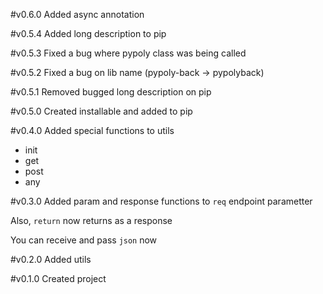 #v0.6.0
Added async annotation

#v0.5.4 
Added long description to pip

#v0.5.3 
Fixed a bug where pypoly class was being called

#v0.5.2
Fixed a bug on lib name (pypoly-back -> pypolyback)

#v0.5.1
Removed bugged long description on pip

#v0.5.0
Created installable and added  to pip

#v0.4.0
Added special functions to utils
* init
* get
* post
* any

#v0.3.0
Added param and response functions to `req` endpoint parametter

Also, `return` now returns as a response

You can receive and pass `json` now

#v0.2.0
Added utils

#v0.1.0
Created project